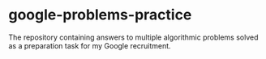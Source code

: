 # google-problems-practice
The repository containing answers to multiple algorithmic problems solved as a preparation task for my Google recruitment.
